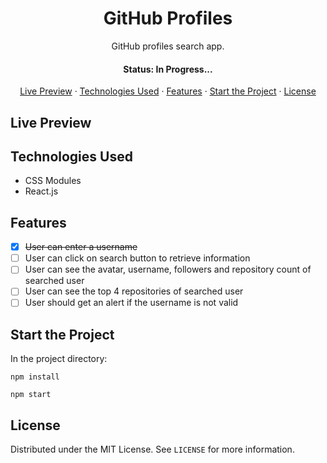 <h1 align='center'>GitHub Profiles</h1>

<p align='center'>GitHub profiles search app.</p>

<h4 align='center'>Status: In Progress...</h4>

<p align='center'>
  <a href='#-live-preview'>Live Preview</a> ·
  <a href='#-technologies-used'>Technologies Used</a> ·
  <a href='#-features'>Features</a> ·
  <a href='#-start-the-project'>Start the Project</a> ·
  <a href='#-license'>License</a>
</p>

## Live Preview

## Technologies Used

- CSS Modules
- React.js

## Features

- [x] ~~User can enter a username~~
- [ ] User can click on search button to retrieve information
- [ ] User can see the avatar, username, followers and repository count of searched user
- [ ] User can see the top 4 repositories of searched user
- [ ] User should get an alert if the username is not valid

## Start the Project

In the project directory:

`npm install`

`npm start`

## License

Distributed under the MIT License. See `LICENSE` for more information.
